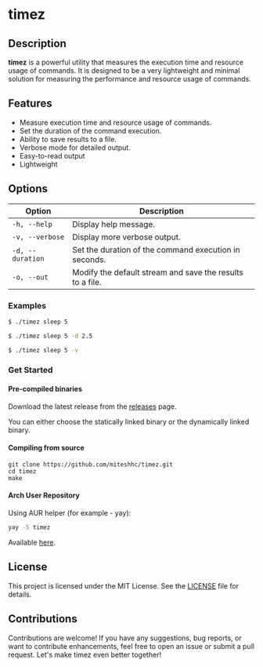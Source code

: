 # timez

## Description

**timez** is a powerful utility that measures the execution time and resource usage of
commands. It is designed to be a very lightweight and minimal solution for
measuring the performance and resource usage of commands.


## Features

- Measure execution time and resource usage of commands.
- Set the duration of the command execution.
- Ability to save results to a file.
- Verbose mode for detailed output.
- Easy-to-read output
- Lightweight

## Options

| Option | Description |
| --- | --- |
| `-h, --help` | Display help message. |
| `-v, --verbose` | Display more verbose output. |
| `-d, --duration` | Set the duration of the command execution in seconds. |
| `-o, --out` | Modify the default stream and save the results to a file. |

### Examples

```bash
$ ./timez sleep 5
```

```bash
$ ./timez sleep 5 -d 2.5
```

```bash
$ ./timez sleep 5 -v
```

### Get Started

#### Pre-compiled binaries

Download the latest release from the
[releases](https://github.com/miteshhc/timez/releases) page.

You can either choose the statically linked binary or the dynamically linked
binary.

#### Compiling from source

```
git clone https://github.com/miteshhc/timez.git
cd timez
make
```

#### Arch User Repository

Using AUR helper (for example - yay):

```bash
yay -S timez
```

Available [here](https://aur.archlinux.org/packages/timez).


## License

This project is licensed under the MIT License. See the [LICENSE](./LICENSE)
file for details.


## Contributions
Contributions are welcome! If you have any suggestions, bug reports, or want
to contribute enhancements, feel free to open an issue or submit a pull request.
Let's make timez even better together!
